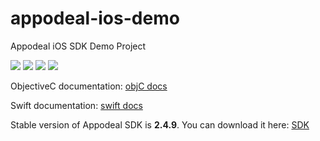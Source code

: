 # appodeal-ios-demo
Appodeal iOS SDK Demo Project

[![](https://img.shields.io/badge/docs-ObjectiveC-green.svg)](https://www.appodeal.com/sdk/documentation?framework=20&full=1&integration=1&platform=4)
[![](https://img.shields.io/badge/docs-Swift-green.svg)](https://www.appodeal.com/sdk/documentation?framework=21&full=1&integration=1&platform=4)
[![](https://img.shields.io/badge/download-SDK-red.svg)](https://bit.ly/ios-SDK-2)
[![](https://img.shields.io/badge/download-betaSDK-red.svg)](https://drive.google.com/file/d/0B3q5WYBKiFTCMnBvZ1VkVlBsdkE/view)

ObjectiveC documentation: [objC docs](https://www.appodeal.com/sdk/documentation?framework=20&full=1&integration=1&platform=4)

Swift documentation: [swift docs](https://www.appodeal.com/sdk/documentation?framework=21&full=1&integration=1&platform=4)

Stable version of Appodeal SDK is **2.4.9**. 
You can download it here: [SDK](https://s3-us-west-1.amazonaws.com/appodeal-ios/2.4.9/Appodeal-SDK-iOS-2.4.9-2018-12-04.zip)
